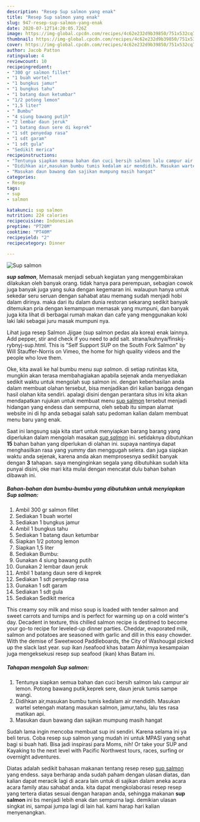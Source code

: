 ```yaml
---
description: "Resep Sup salmon yang enak"
title: "Resep Sup salmon yang enak"
slug: 947-resep-sup-salmon-yang-enak
date: 2020-07-12T14:20:05.726Z
image: https://img-global.cpcdn.com/recipes/4c62e232d9b39850/751x532cq70/sup-salmon-foto-resep-utama.jpg
thumbnail: https://img-global.cpcdn.com/recipes/4c62e232d9b39850/751x532cq70/sup-salmon-foto-resep-utama.jpg
cover: https://img-global.cpcdn.com/recipes/4c62e232d9b39850/751x532cq70/sup-salmon-foto-resep-utama.jpg
author: Jacob Patton
ratingvalue: 4
reviewcount: 10
recipeingredient:
- "300 gr salmon fillet"
- "1 buah wortel"
- "1 bungkus jamur"
- "1 bungkus tahu"
- "1 batang daun ketumbar"
- "1/2 potong lemon"
- "1,5 liter"
- " Bumbu"
- "4 siung bawang putih"
- "2 lembar daun jeruk"
- "1 batang daun sere di keprek"
- "1 sdt penyedap rasa"
- "1 sdt garam"
- "1 sdt gula"
- "Sedikit merica"
recipeinstructions:
- "Tentunya siapkan semua bahan dan cuci bersih salmon lalu campur air lemon. Potong bawang putik,keprek sere, daun jeruk tumis sampe wangi."
- "Didihkan air,masukan bumbu tumis kedalam air mendidih. Masukan wartel setengah matang masukan salmon, jamur,tahu, lalu tes rasa matikan api."
- "Masukan daun bawang dan sajikan mumpung masih hangat"
categories:
- Resep
tags:
- sup
- salmon

katakunci: sup salmon 
nutrition: 224 calories
recipecuisine: Indonesian
preptime: "PT20M"
cooktime: "PT40M"
recipeyield: "2"
recipecategory: Dinner

---
```



![Sup salmon](https://img-global.cpcdn.com/recipes/4c62e232d9b39850/751x532cq70/sup-salmon-foto-resep-utama.jpg)

<b><i>sup salmon</i></b>, Memasak menjadi sebuah kegiatan yang menggembirakan dilakukan oleh banyak orang. tidak hanya para perempuan, sebagian cowok juga banyak juga yang suka dengan kegemaran ini. walaupun hanya untuk sekedar seru seruan dengan sahabat atau memang sudah menjadi hobi dalam dirinya. maka dari itu dalam dunia restoran sekarang sedikit banyak ditemukan pria dengan kemampuan memasak yang mumpuni, dan banyak juga kita lihat di berbagai rumah makan dan cafe yang menggunakan koki laki laki sebagai juru masak mumpuni nya.

Lihat juga resep Salmon Jjigae (sup salmon pedas ala korea) enak lainnya. Add pepper, stir and check if you need to add salt. strana/kuhnya/finskij-rybnyj-sup.html. This is &#34;Self Support SUP on the South Fork Salmon&#34; by Will Stauffer-Norris on Vimeo, the home for high quality videos and the people who love them.

Oke, kita awali ke hal bumbu menu <i>sup salmon</i>. di setiap rutinitas kita, mungkin akan terasa membahagiakan apabila sejenak anda menyediakan sedikit waktu untuk mengolah sup salmon ini. dengan keberhasilan anda dalam membuat olahan tersebut, bisa menjadikan diri kalian bangga dengan hasil olahan kita sendiri. apalagi disini dengan perantara situs ini kita akan mendapatkan rujukan untuk membuat menu <u>sup salmon</u> tersebut menjadi hidangan yang endess dan sempurna, oleh sebab itu simpan alamat website ini di hp anda sebagai salah satu pedoman kalian dalam membuat menu baru yang enak.


Saat ini langsung saja kita start untuk menyiapkan barang barang yang diperlukan dalam mengolah masakan <u><i>sup salmon</i></u> ini. setidaknya dibutuhkan <b>15</b> bahan bahan yang diperlukan di olahan ini. supaya nantinya dapat menghasilkan rasa yang yummy dan menggugah selera. dan juga siapkan waktu anda sejenak, karena anda akan memprosesnya sedikit banyak dengan <b>3</b> tahapan. saya menginginkan segala yang dibutuhkan sudah kita punyai disini, oke mari kita mulai dengan mencatat dulu bahan bahan dibawah ini.

<!--inarticleads1-->

##### Bahan-bahan dan bumbu-bumbu yang dibutuhkan untuk menyiapkan Sup salmon:

1. Ambil 300 gr salmon fillet
1. Sediakan 1 buah wortel
1. Sediakan 1 bungkus jamur
1. Ambil 1 bungkus tahu
1. Sediakan 1 batang daun ketumbar
1. Siapkan 1/2 potong lemon
1. Siapkan 1,5 liter
1. Sediakan  Bumbu:
1. Gunakan 4 siung bawang putih
1. Gunakan 2 lembar daun jeruk
1. Ambil 1 batang daun sere di keprek
1. Sediakan 1 sdt penyedap rasa
1. Gunakan 1 sdt garam
1. Sediakan 1 sdt gula
1. Sediakan Sedikit merica


This creamy soy milk and miso soup is loaded with tender salmon and sweet carrots and turnips and is perfect for warming up on a cold winter&#39;s day. Decadent in texture, this chilled salmon recipe is destined to become your go-to recipe for leveled-up dinner parties. Cheddar, evaporated milk, salmon and potatoes are seasoned with garlic and dill in this easy chowder. With the demise of Sweetwood Paddleboards, the City of Washougal picked up the slack last year. sup ikan /seafood khas batam Akhirnya kesampaian juga mengeksekusi resep sup seafood (ikan) khas Batam ini. 

<!--inarticleads2-->

##### Tahapan mengolah Sup salmon:

1. Tentunya siapkan semua bahan dan cuci bersih salmon lalu campur air lemon. Potong bawang putik,keprek sere, daun jeruk tumis sampe wangi.
1. Didihkan air,masukan bumbu tumis kedalam air mendidih. Masukan wartel setengah matang masukan salmon, jamur,tahu, lalu tes rasa matikan api.
1. Masukan daun bawang dan sajikan mumpung masih hangat


Sudah lama ingin mencoba membuat sup ini sendiri. Karena selama ini ya beli terus. Coba resep sup salmon yang mudah ini untuk MPASI yang sehat bagi si buah hati. Bisa jadi inspirasi para Moms, nih! Or take your SUP and Kayaking to the next level with Pacific Northwest tours, races, surfing or overnight adventures. 

Diatas adalah sedikit bahasan makanan tentang resep resep <u>sup salmon</u> yang endess. saya berharap anda sudah paham dengan ulasan diatas, dan kalian dapat meracik lagi di acara lain untuk di sajikan dalam aneka acara acara family atau sahabat anda. kita dapat mengkolaborasi resep resep yang tertera diatas sesuai dengan harapan anda, sehingga makanan <b>sup salmon</b> ini bs menjadi lebih enak dan sempurna lagi. demikian ulasan singkat ini, sampai jumpa lagi di lain hal. kami harap hari kalian menyenangkan.
